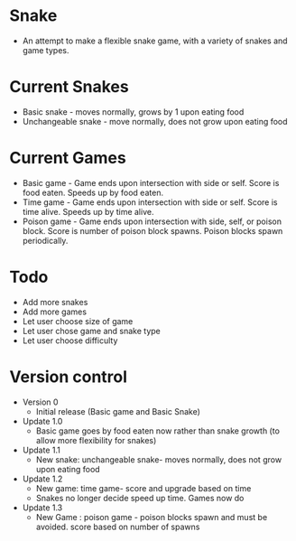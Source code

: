 # Snake
* An attempt to make a flexible snake game, with a variety of snakes and game types.

Current Snakes
===
* Basic snake - moves normally, grows by 1 upon eating food
* Unchangeable snake - move normally, does not grow upon eating food

Current Games
===
* Basic game - Game ends upon intersection with side or self. Score is food eaten. Speeds up by food eaten.
* Time game - Game ends upon intersection with side or self. Score is time alive. Speeds up by time alive.
* Poison game - Game ends upon intersection with side, self, or poison block. Score is number of poison block spawns. Poison blocks spawn periodically.


Todo
===
* Add more snakes
* Add more games
* Let user choose size of game
* Let user chose game and snake type
* Let user choose difficulty

Version control
===
* Version 0
	* Initial release (Basic game and Basic Snake)
* Update 1.0
	* Basic game goes by food eaten now rather than snake growth (to allow more flexibility for snakes)
* Update 1.1
	* New snake: unchangeable snake- moves normally, does not grow upon eating food
* Update 1.2
	* New game: time game- score and upgrade based on time
	* Snakes no longer decide speed up time. Games now do
* Update 1.3
	* New Game : poison game - poison blocks spawn and must be avoided. score based on number of spawns



